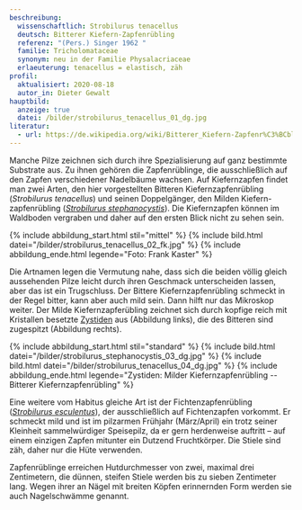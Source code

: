 ```yaml
---
beschreibung:
  wissenschaftlich: Strobilurus tenacellus
  deutsch: Bitterer Kiefern-Zapfenrübling
  referenz: "(Pers.) Singer 1962 "
  familie: Tricholomataceae
  synonym: neu in der Familie Physalacriaceae
  erlaeuterung: tenacellus = elastisch, zäh
profil:
  aktualisiert: 2020-08-18
  autor_in: Dieter Gewalt
hauptbild:
  anzeige: true
  datei: /bilder/strobilurus_tenacellus_01_dg.jpg
literatur:
  - url: https://de.wikipedia.org/wiki/Bitterer_Kiefern-Zapfenr%C3%BCbling
---
```

Manche Pilze zeichnen sich durch ihre Spezialisierung auf ganz bestimmte Substrate aus. Zu ihnen gehören die Zapfenrüblinge, die ausschließlich auf den Zapfen verschiedener Nadelbäume wachsen. Auf Kiefernzapfen findet man zwei Arten, den hier vorgestellten Bitteren Kiefernzapfenrübling (*Strobilurus tenacellus*) und seinen Doppelgänger, den Milden Kiefern-zapfenrübling (*[Strobilurus stephanocystis](/pilze/strobilurus-stephanocystis-milder-kieferzapfenrübling)*). Die Kiefernzapfen können im Waldboden vergraben und daher auf den ersten Blick nicht zu sehen sein.

{% include abbildung_start.html stil="mittel" %}
{% include bild.html datei="/bilder/strobilurus_tenacellus_02_fk.jpg" %}
{% include abbildung_ende.html legende="Foto: Frank Kaster" %}

Die Artnamen legen die Vermutung nahe, dass sich die beiden völlig gleich aussehenden Pilze leicht durch ihren Geschmack unterscheiden lassen, aber das ist ein Trugschluss. Der Bittere Kiefernzapfenrübling schmeckt in der Regel bitter, kann aber auch mild sein. Dann hilft nur das Mikroskop weiter. Der Milde Kiefernzapferübling zeichnet sich durch kopfige reich mit Kristallen besetzte [Zystiden](Zystiden "Glossar") aus (Abbildung links), die des Bitteren sind zugespitzt (Abbildung rechts).

{% include abbildung_start.html stil="standard" %}
{% include bild.html datei="/bilder/strobilurus_stephanocystis_03_dg.jpg" %}
{% include bild.html datei="/bilder/strobilurus_tenacellus_04_dg.jpg" %}
{% include abbildung_ende.html legende="Zystiden:  Milder Kiefernzapfenrübling --  Bitterer Kiefernzapfenrübling" %}

Eine weitere vom Habitus gleiche Art ist der Fichtenzapfenrübling (*[Strobilurus esculentus](/pilze/strobilurus-esculentus-fichtenzapfenrübling)*), der ausschließlich auf Fichtenzapfen vorkommt. Er schmeckt mild und ist im pilzarmen Frühjahr (März/April) ein trotz seiner Kleinheit sammelwürdiger Speisepilz, da er gern herdenweise auftritt – auf einem einzigen Zapfen mitunter ein Dutzend Fruchtkörper. Die Stiele sind zäh, daher nur die Hüte verwenden.

Zapfenrüblinge erreichen Hutdurchmesser von zwei, maximal drei Zentimetern, die dünnen, steifen Stiele werden bis zu sieben Zentimeter lang. Wegen ihrer an Nägel mit breiten Köpfen erinnernden Form werden sie auch Nagelschwämme genannt.